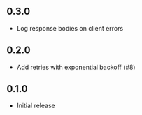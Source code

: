 ## 0.3.0
 - Log response bodies on client errors

## 0.2.0
 - Add retries with exponential backoff (#8)

## 0.1.0
 - Initial release
